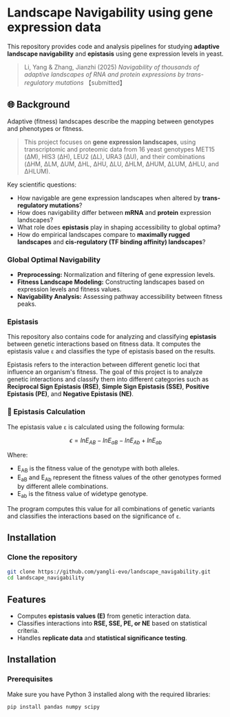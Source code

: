 # Landscape Navigability using gene expression data
This repository provides code and analysis pipelines for studying **adaptive landscape navigability** and **epistasis** using gene expression levels in yeast.  

> Li, Yang & Zhang, Jianzhi (2025) *Navigability of thousands of adaptive landscapes of RNA and protein expressions by trans-regulatory mutations* 【submitted】  

## 🌐 Background
Adaptive (fitness) landscapes describe the mapping between genotypes and phenotypes or fitness.  
> This project focuses on **gene expression landscapes**, using transcriptomic and proteomic data from 16 yeast genotypes MET15 (ΔM), HIS3 (ΔH), LEU2 (ΔL), URA3 (ΔU), and their combinations (ΔHM, ΔLM, ΔUM, ΔHL, ΔHU, ΔLU, ΔHLM, ΔHUM, ΔLUM, ΔHLU, and ΔHLUM).

Key scientific questions:  
- How navigable are gene expression landscapes when altered by **trans-regulatory mutations**?  
- How does navigability differ between **mRNA** and **protein** expression landscapes?  
- What role does **epistasis** play in shaping accessibility to global optima?  
- How do empirical landscapes compare to **maximally rugged landscapes** and **cis-regulatory (TF binding affinity) landscapes**?


### Global Optimal Navigability
- **Preprocessing:** Normalization and filtering of gene expression levels.  
- **Fitness Landscape Modeling:** Constructing landscapes based on expression levels and fitness values.  
- **Navigability Analysis:** Assessing pathway accessibility between fitness peaks. 

### Epistasis
This repository also contains code for analyzing and classifying **epistasis** between genetic interactions based on fitness data. It computes the epistasis value `ε` and classifies the type of epistasis based on the results.

Epistasis refers to the interaction between different genetic loci that influence an organism's fitness. The goal of this project is to analyze genetic interactions and classify them into different categories such as **Reciprocal Sign Epistasis (RSE)**, **Simple Sign Epistasis (SSE)**, **Positive Epistasis (PE)**, and **Negative Epistasis (NE)**.

### **🧮 Epistasis Calculation**

The epistasis value `ε` is calculated using the following formula:

$$
\epsilon = ln E_{AB} - ln E_{aB} - ln E_{Ab} + ln E_{ab}
$$

Where:
- E<sub>AB</sub> is the fitness value of the genotype with both alleles.
- E<sub>aB</sub> and E<sub>Ab</sub> represent the fitness values of the other genotypes formed by different allele combinations.
- E<sub>ab</sub> is the fitness value of widetype genotype.

The program computes this value for all combinations of genetic variants and classifies the interactions based on the significance of `ε`.

## **Installation**

### **Clone the repository**

```bash
git clone https://github.com/yangli-evo/landscape_navigability.git
cd landscape_navigability
```
## Features
- Computes **epistasis values (E)** from genetic interaction data.
- Classifies interactions into **RSE, SSE, PE, or NE** based on statistical criteria.
- Handles **replicate data** and **statistical significance testing**.

## Installation
### Prerequisites
Make sure you have Python 3 installed along with the required libraries:

```bash
pip install pandas numpy scipy
```
